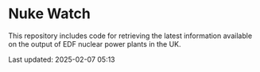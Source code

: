 # Nuke Watch

This repository includes code for retrieving the latest information available on the output of EDF nuclear power plants in the UK.

Last updated: 2025-02-07 05:13